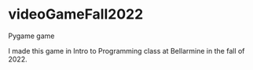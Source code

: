 # videoGameFall2022
 Pygame game

 I made this game in Intro to Programming class at Bellarmine in the fall of 2022.
